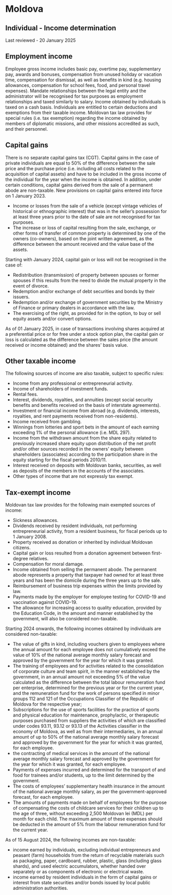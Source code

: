 # Moldova
## Individual - Income determination
Last reviewed - 20 January 2025
## Employment income
Employee gross income includes basic pay, overtime pay, supplementary pay, awards and bonuses, compensation from unused holiday or vacation time, compensation for dismissal, as well as benefits in kind (e.g. housing allowances, compensation for school fees, food, and personal travel expenses).
Mandate relationships between the legal entity and the administrator will be recognised for tax purposes as employment relationships and taxed similarly to salary.
Income obtained by individuals is taxed on a cash basis. Individuals are entitled to certain deductions and exemptions from their taxable income.
Moldovan tax law provides for special rules (i.e. tax exemption) regarding the income obtained by members of diplomatic missions, and other missions accredited as such, and their personnel.
## Capital gains
There is no separate capital gains tax (CGT). Capital gains in the case of private individuals are equal to 50% of the difference between the sale price and the purchase price (i.e. including all costs related to the acquisition of capital assets) and have to be included in the gross income of the individual for the year when the income is obtained.
In addition, under certain conditions, capital gains derived from the sale of a permanent abode are non-taxable.
New provisions on capital gains entered into force on 1 January 2023.
  * Income or losses from the sale of a vehicle (except vintage vehicles of historical or ethnographic interest) that was in the seller’s possession for at least three years prior to the date of sale are not recognised for tax purposes.
  * The increase or loss of capital resulting from the sale, exchange, or other forms of transfer of common property is determined by one of the owners (co-owners), based on the joint written agreement, as the difference between the amount received and the value base of the assets.


Starting with January 2024, capital gain or loss will not be recognised in the case of:
  * Redistribution (transmission) of property between spouses or former spouses if this results from the need to divide the mutual property in the event of divorce.
  * Redemption and/or exchange of debt securities and bonds by their issuers.
  * Redemption and/or exchange of government securities by the Ministry of Finance or primary dealers in accordance with the law.
  * The exercising of the right, as provided for in the option, to buy or sell equity assets and/or convert options. 


As of 01 January 2025, in case of transactions involving shares acquired at a preferential price or for free under a stock option plan, the capital gain or loss is calculated as the difference between the sales price (the amount received or income obtained) and the shares' basis value.
## Other taxable income
The following sources of income are also taxable, subject to specific rules:
  * Income from any professional or entrepreneurial activity.
  * Income of shareholders of investment funds.
  * Rental fees.
  * Interest, dividends, royalties, and annuities (except social security benefits and benefits received on the basis of interstate agreements).
  * Investment or financial income from abroad (e.g. dividends, interests, royalties, and rent payments received from non-residents).
  * Income received from gambling.
  * Winnings from lotteries and sport bets in the amount of each earning exceeding 1% of the personal allowance (i.e. MDL 297).
  * Income from the withdrawn amount from the share equity related to previously increased share equity upon distribution of the net profit and/or other sources recorded in the owners' equity between shareholders (associates) according to the participation share in the equity starting for the fiscal periods 2010/11.
  * Interest received on deposits with Moldovan banks, securities, as well as deposits of the members in the accounts of the associates.
  * Other types of income that are not expressly tax exempt.


## Tax-exempt income
Moldovan tax law provides for the following main exempted sources of income:
  * Sickness allowances.
  * Dividends received by resident individuals, not performing entrepreneurial activity, from a resident business, for fiscal periods up to 1 January 2008.
  * Property received as donation or inherited by individual Moldovan citizens.
  * Capital gain or loss resulted from a donation agreement between first-degree relatives.
  * Compensation for moral damage.
  * Income obtained from selling the permanent abode. The permanent abode represents a property that taxpayer had owned for at least three years and has been the domicile during the three years up to the sale.
  * Reimbursement of business trip expenses within the limits provided by law.
  * Payments made by the employer for employee testing for COVID-19 and vaccination against COVID-19.
  * The allowance for increasing access to quality education, provided by the Education Code, in the amount and manner established by the government, will also be considered non-taxable.


Starting 2024 onwards, the following incomes obtained by individuals are considered non-taxable:
  * The value of gifts in kind, including vouchers given to employees where the annual amount for each employee does not cumulatively exceed the value of 10% of the national average monthly salary forecast and approved by the government for the year for which it was granted.
  * The training of employees and for activities related to the consolidation of corporate culture and team spirit, in the manner established by the government, in an annual amount not exceeding 5% of the value calculated as the difference between the total labour remuneration fund per enterprise, determined for the previous year or for the current year, and the remuneration fund for the work of persons specified in minor groups 112 and 121 of the Occupations Classifier of the Republic of Moldova for the respective year;
  * Subscriptions for the use of sports facilities for the practice of sports and physical education for maintenance, prophylactic, or therapeutic purposes purchased from suppliers the activities of which are classified under codes 93.11, 93.12 or 93.13 of the Activities classifier in the economy of Moldova, as well as from their intermediaries, in an annual amount of up to 50% of the national average monthly salary forecast and approved by the government for the year for which it was granted, for each employee.
  * the contracting of medical services in the amount of the national average monthly salary forecast and approved by the government for the year for which it was granted, for each employee.
  * Payments of expenses incurred and determined for the transport of and food for trainees and/or students, up to the limit determined by the government.
  * The costs of employees’ supplementary health insurance in the amount of the national average monthly salary, as per the government-approved forecast, for each employee.
  * The amounts of payments made on behalf of employees for the purpose of compensating the costs of childcare services for their children up to the age of three, without exceeding 2,500 Moldovan lei (MDL) per month for each child. The maximum amount of these expenses should be deducted in the amount of 5% from the labour remuneration fund for the current year.


As of 15 August 2024, the following incomes are non-taxable:
  * income earned by individuals, excluding individual entrepreneurs and peasant (farm) households from the return of recyclable materials such as packaging, paper, cardboard, rubber, plastic, glass (including glass shards), and used electric accumulators, whether handed over separately or as components of electronic or electrical waste.
  * income earned by resident individuals in the form of capital gains or interest from state securities and/or bonds issued by local public administration authorities.


